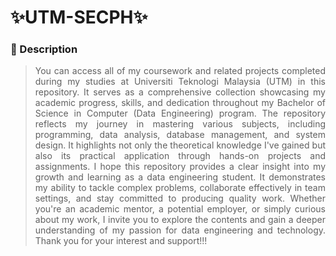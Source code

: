 # ✨UTM-SECPH✨

<h3>📌 Description</h3>

> <p align="justify"> You can access all of my coursework and related projects completed during my studies at Universiti Teknologi Malaysia (UTM) in this repository. It serves as a comprehensive collection showcasing my academic progress, skills, and dedication throughout my Bachelor of Science in Computer (Data Engineering) program. The repository reflects my journey in mastering various subjects, including programming, data analysis, database management, and system design. It highlights not only the theoretical knowledge I've gained but also its practical application through hands-on projects and assignments. I hope this repository provides a clear insight into my growth and learning as a data engineering student. It demonstrates my ability to tackle complex problems, collaborate effectively in team settings, and stay committed to producing quality work. Whether you're an academic mentor, a potential employer, or simply curious about my work, I invite you to explore the contents and gain a deeper understanding of my passion for data engineering and technology. Thank you for your interest and support!!!
